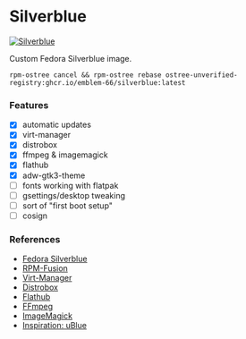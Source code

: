 # Silverblue
[![Silverblue](https://github.com/Emblem-66/Fedora-OSTree-Images/actions/workflows/build.yml/badge.svg)](https://github.com/Emblem-66/Fedora-OSTree-Images/actions/workflows/build.yml)

Custom Fedora Silverblue image.

``` shell
rpm-ostree cancel && rpm-ostree rebase ostree-unverified-registry:ghcr.io/emblem-66/silverblue:latest
```
### Features
- [x] automatic updates
- [x] virt-manager
- [x] distrobox
- [x] ffmpeg & imagemagick
- [x] flathub
- [x] adw-gtk3-theme
- [ ] fonts working with flatpak
- [ ] gsettings/desktop tweaking
- [ ] sort of "first boot setup"
- [ ] cosign
### References
- [Fedora Silverblue](https://fedoraproject.org/silverblue)
- [RPM-Fusion](https://rpmfusion.org/Howto/OSTree)
- [Virt-Manager](https://virt-manager.org)
- [Distrobox](https://github.com/89luca89/distrobox)
- [Flathub](https://flathub.org)
- [FFmpeg](https://ffmpeg.org)
- [ImageMagick](https://imagemagick.org)
- [Inspiration: uBlue](https://github.com/ublue-os)
